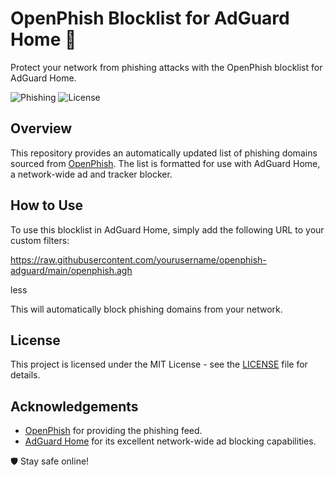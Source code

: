 # OpenPhish Blocklist for AdGuard Home 🎣

Protect your network from phishing attacks with the OpenPhish blocklist for AdGuard Home.

![Phishing](https://img.shields.io/badge/Phishing-Blocked-red)
![License](https://img.shields.io/github/license/yourusername/openphish-adguard)

## Overview

This repository provides an automatically updated list of phishing domains sourced from [OpenPhish](https://openphish.com/). The list is formatted for use with AdGuard Home, a network-wide ad and tracker blocker.

## How to Use

To use this blocklist in AdGuard Home, simply add the following URL to your custom filters:

https://raw.githubusercontent.com/yourusername/openphish-adguard/main/openphish.agh

less


This will automatically block phishing domains from your network.

## License

This project is licensed under the MIT License - see the [LICENSE](LICENSE) file for details.

## Acknowledgements

- [OpenPhish](https://openphish.com/) for providing the phishing feed.
- [AdGuard Home](https://adguard.com/adguard-home/overview.html) for its excellent network-wide ad blocking capabilities.

🛡️ Stay safe online!

